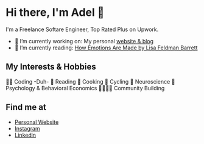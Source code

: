 # Hi there, I'm Adel 👋
I'm a Freelance Softare Engineer, Top Rated Plus on Upwork.

- 🔭 I’m currently working on:  My personal [website & blog](https://www.adelkafouri.com)
- 🌱 I’m currently reading: [How Emotions Are Made by Lisa Feldman Barrett](https://www.goodreads.com/book/show/23719305-how-emotions-are-made?ac=1&from_search=true&qid=fCJ64x112b&rank=1)

## My Interests & Hobbies
👨‍💻 Coding -Duh-
📖 Reading
🍳 Cooking
🚴 Cycling
🧠 Neuroscience 
🤔 Psychology & Behavioral Economics
👩‍👩‍👧‍👦 Community Building

## Find me at

- [Personal Website](https://www.adelkafouri.com/) <br/>
- [Instagram](https://www.instagram.com/adelkafouri) <br/>
- [Linkedin](https://www.linkedin.com/in/adel-kafouri-232746193/) <br/>


